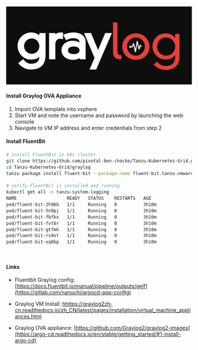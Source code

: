 
![graylog logo](graylog.jpeg)


#### Install Graylog OVA Appliance
1. Import OVA template into vsphere
2. Start VM and note the username and password by launching the web console
3. Navigate to VM IP address and enter credentials from step 2 


#### Install FluentBit
```bash
# install FluentBit in k8s cluster
git clone https://github.com/pivotal-ben-chacko/Tanzu-Kubernetes-Grid.git
cd Tanzu-Kubernetes-Grid/graylog
tanzu package install fluent-bit --package-name fluent-bit.tanzu.vmware.com --version 1.8.15+vmware.1-tkg.1 --values-file fluent-bit-data-values.yaml --namespace tanzu-packages

# verify FluentBit is installed and running
kubectl get all -n tanzu-system-logging
NAME                   READY   STATUS    RESTARTS   AGE
pod/fluent-bit-2h96b   1/1     Running   0          3h10m
pod/fluent-bit-5n9pj   1/1     Running   0          3h10m
pod/fluent-bit-fbfkx   1/1     Running   0          3h10m
pod/fluent-bit-fvt6r   1/1     Running   0          3h10m
pod/fluent-bit-gtfmh   1/1     Running   0          3h10m
pod/fluent-bit-rs9xt   1/1     Running   0          3h10m
pod/fluent-bit-xq8bp   1/1     Running   0          3h10m
```
</br>

#### Links

* Fluentbit Graylog config: [https://docs.fluentbit.io/manual/pipeline/outputs/gelf](https://gitlab.com/nanuchi/argocd-app-config)

* Graylog VM Install: [hhttps://graylog2zh-cn.readthedocs.io/zh_CN/latest/pages/installation/virtual_machine_appliances.html](https://hub.docker.com/repository/docker/nanajanashia/argocd-app)

* Graylog OVA appliance: [https://github.com/Graylog2/graylog2-images](https://argo-cd.readthedocs.io/en/stable/getting_started/#1-install-argo-cd)


